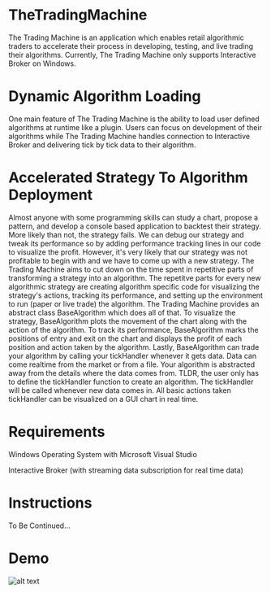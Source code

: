 # TheTradingMachine

The Trading Machine is an application which enables retail algorithmic traders to accelerate their process in developing, testing, and live trading their algorithms. Currently, The Trading Machine only supports Interactive Broker on Windows.

# Dynamic Algorithm Loading

One main feature of The Trading Machine is the ability to load user defined algorithms at runtime like a plugin. Users can focus on development of their algorithms while The Trading Machine handles connection to Interactive Broker and delivering tick by tick data to their algorithm.

# Accelerated Strategy To Algorithm Deployment

Almost anyone with some programming skills can study a chart, propose a pattern, and develop a console based application to backtest their strategy. More likely than not, the strategy fails. We can debug our strategy and tweak its performance so by adding performance tracking lines in our code to visualize the profit. However, it's very likely that our strategy was not profitable to begin with and we have to come up with a new strategy. The Trading Machine aims to cut down on the time spent in repetitive parts of transforming a strategy into an algorithm. The repetitve parts for every new algorithmic strategy are creating algorithm specific code for visualizing the strategy's actions, tracking its performance, and setting up the environment to run (paper or live trade) the algorithm. The Trading Machine provides an abstract class BaseAlgorithm which does all of that. To visualize the strategy, BaseAlgorithm plots the movement of the chart along with the action of the algorithm. To track its performance, BaseAlgorithm marks the positions of entry and exit on the chart and displays the profit of each position and action taken by the algorithm. Lastly, BaseAlgorithm can trade your algorithm by calling your tickHandler whenever it gets data. Data can come realtime from the market or from a file. Your algorithm is abstracted away from the details where the data comes from. TLDR, the user only has to define the tickHandler function to create an algorithm. The tickHandler will be called whenever new data comes in. All basic actions taken tickHandler can be visualized on a GUI chart in real time. 

# Requirements

Windows Operating System with Microsoft Visual Studio

Interactive Broker (with streaming data subscription for real time data)

# Instructions

To Be Continued...

# Demo
![alt text](https://raw.githubusercontent.com/fobboyandy/TheTradingMachine/master/Screenshots/backtest_demo.gif)

